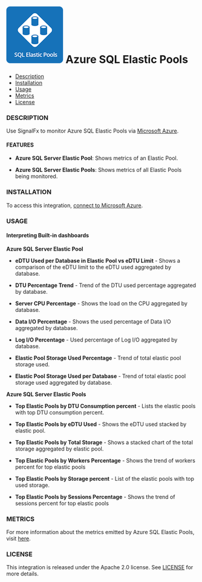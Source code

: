 # ![](./img/integrations_azuresqlelasticpools.png) Azure SQL Elastic Pools

- [Description](#description)
- [Installation](#installation)
- [Usage](#usage)
- [Metrics](#metrics)
- [License](#license)

### DESCRIPTION

Use SignalFx to monitor Azure SQL Elastic Pools via [Microsoft Azure](https://github.com/signalfx/integrations/tree/master/azure)[](sfx_link:azure).

#### FEATURES

- **Azure SQL Server Elastic Pool**: Shows metrics of an Elastic Pool.

- **Azure SQL Server Elastic Pools**: Shows metrics of all Elastic Pools being monitored.

### INSTALLATION

To access this integration, [connect to Microsoft Azure](https://github.com/signalfx/integrations/tree/master/azure)[](sfx_link:azure).

### USAGE

#### Interpreting Built-in dashboards

**Azure SQL Server Elastic Pool**

- **eDTU Used per Database in Elastic Pool vs eDTU Limit** - Shows a comparison of the eDTU limit to the eDTU used aggregated by database.

- **DTU Percentage Trend** - Trend of the DTU used percentage aggregated by database.

- **Server CPU Percentage** - Shows the load on the CPU aggregated by database.

- **Data I/O Percentage** - Shows the used percentage of Data I/O aggregated by database.

- **Log I/O Percentage** - Used percentage of Log I/O aggregated by database.

- **Elastic Pool Storage Used Percentage** - Trend of total elastic pool storage used.

- **Elastic Pool Storage Used per Database** - Trend of total elastic pool storage used aggregated by database.

**Azure SQL Server Elastic Pools**

- **Top Elastic Pools by DTU Consumption percent** - Lists the elastic pools with top DTU consumption percent.

- **Top Elastic Pools by eDTU Used** - Shows the eDTU used stacked by elastic pool.

- **Top Elastic Pools by Total Storage** - Shows a stacked chart of the total storage aggregated by elastic pool.

- **Top Elastic Pools by Workers Percentage** - Shows the trend of workers percent for top elastic pools

- **Top Elastic Pools by Storage percent** - List of the elastic pools with top used storage.

- **Top Elastic Pools by Sessions Percentage** - Shows the trend of sessions percent for top elastic pools



### METRICS

For more information about the metrics emitted by Azure SQL Elastic Pools, visit [here](https://docs.microsoft.com/en-us/azure/monitoring-and-diagnostics/monitoring-supported-metrics#microsoftsqlserverselasticpools).

### LICENSE

This integration is released under the Apache 2.0 license. See [LICENSE](./LICENSE) for more details.

